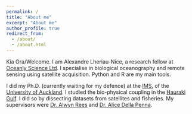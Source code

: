 ```yaml
---
permalink: /
title: "About me"
excerpt: "About me"
author_profile: true
redirect_from: 
  - /about/
  - /about.html
---
```


Kia Ora/Welcome. I am Alexandre Lheriau-Nice, a research fellow at [Oceanly Science Ltd](https://oceanlyscience.com/#). I specialise in biological oceanography and remote sensing using satellite acquisition. Python and R are my main tools.

I did my Ph.D. (currently waiting for my defence) at the [IMS](https://www.auckland.ac.nz/en/science/about-the-faculty/institute-of-marine-science.html), of the [University of Auckland](https://www.auckland.ac.nz/en.html). I studied the bio-physical coupling in the [Hauraki Gulf](https://www.google.com/maps/place/Hauraki+Gulf+%2F+T%C4%ABkapa+Moana/@-36.6598107,174.9040613,9z/data=!4m6!3m5!1s0x6d732874b6b9dd5f:0x2a00ef616659ae50!8m2!3d-36.5988941!4d175.1894045!16zL20vMDNyc21j?entry=ttu). I did so by dissecting datasets from satellites and fisheries.
My supervisors were [Dr. Alwyn Rees](https://profiles.auckland.ac.nz/ta-rees) and [Dr. Alice Della Penna](https://twitter.com/alidrifting).
